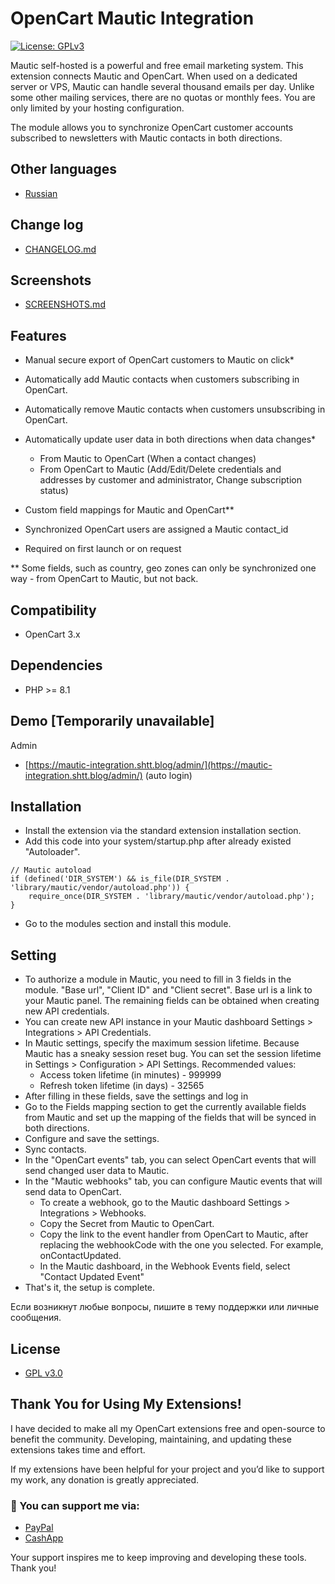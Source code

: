 # OpenCart Mautic Integration
[![License: GPLv3](https://img.shields.io/badge/license-GPL%20V3-green?style=plastic)](LICENSE)

Mautic self-hosted is a powerful and free email marketing system. This extension connects Mautic and OpenCart. When used on a dedicated server or VPS, Mautic can handle several thousand emails per day. Unlike some other mailing services, there are no quotas or monthly fees. You are only limited by your hosting configuration.

The module allows you to synchronize OpenCart customer accounts subscribed to newsletters with Mautic contacts in both directions.

## Other languages

* [Russian](README_RU.md)

## Change log

* [CHANGELOG.md](docs/CHANGELOG.md)

## Screenshots

* [SCREENSHOTS.md](docs/SCREENSHOTS.md)

## Features

* Manual secure export of OpenCart customers to Mautic on click*
* Automatically add Mautic contacts when customers subscribing in OpenCart.
* Automatically remove Mautic contacts when customers unsubscribing in OpenCart.
* Automatically update user data in both directions when data changes*
    * From Mautic to OpenCart (When a contact changes)
    * From OpenCart to Mautic (Add/Edit/Delete credentials and addresses by customer and administrator, Change subscription status)
* Custom field mappings for Mautic and OpenCart**
* Synchronized OpenCart users are assigned a Mautic contact_id

* Required on first launch or on request

** Some fields, such as country, geo zones can only be synchronized one way - from OpenCart to Mautic, but not back.

## Compatibility

* OpenCart 3.x

## Dependencies

* PHP >= 8.1

## Demo [Temporarily unavailable]

Admin 

* [https://mautic-integration.shtt.blog/admin/](https://mautic-integration.shtt.blog/admin/) (auto login)

## Installation

* Install the extension via the standard extension installation section.
* Add this code into your system/startup.php after already existed "Autoloader".
```
// Mautic autoload
if (defined('DIR_SYSTEM') && is_file(DIR_SYSTEM . 'library/mautic/vendor/autoload.php')) {
	require_once(DIR_SYSTEM . 'library/mautic/vendor/autoload.php');
}
```
* Go to the modules section and install this module.

## Setting

* To authorize a module in Mautic, you need to fill in 3 fields in the module. "Base url", "Client ID" and "Client secret". Base url is a link to your Mautic panel. The remaining fields can be obtained when creating new API credentials.
* You can create new API instance in your Mautic dashboard Settings > Integrations > API Credentials. 
* In Mautic settings, specify the maximum session lifetime. Because Mautic has a sneaky session reset bug. You can set the session lifetime in Settings > Configuration > API Settings. Recommended values:
    * Access token lifetime (in minutes) - 999999
    * Refresh token lifetime (in days) - 32565
* After filling in these fields, save the settings and log in
* Go to the Fields mapping section to get the currently available fields from Mautic and set up the mapping of the fields that will be synced in both directions.
* Configure and save the settings.
* Sync contacts.
* In the "OpenCart events" tab, you can select OpenCart events that will send changed user data to Mautic.
* In the "Mautic webhooks" tab, you can configure Mautic events that will send data to OpenCart.
    * To create a webhook, go to the Mautic dashboard Settings > Integrations > Webhooks.
    * Copy the Secret from Mautic to OpenCart.
    * Copy the link to the event handler from OpenCart to Mautic, after replacing the webhookCode with the one you selected. For example, onContactUpdated.
    * In the Mautic dashboard, in the Webhook Events field, select "Contact Updated Event"
* That's it, the setup is complete.

Если возникнут любые вопросы, пишите в тему поддержки или личные сообщения.

## License

* [GPL v3.0](LICENSE.MD)

## Thank You for Using My Extensions!

I have decided to make all my OpenCart extensions free and open-source to benefit the community. Developing, maintaining, and updating these extensions takes time and effort.

If my extensions have been helpful for your project and you’d like to support my work, any donation is greatly appreciated.

### 💙 You can support me via:

* [PayPal](https://paypal.me/TalgatShashakhmetov?country.x=US&locale.x=en_US)
* [CashApp](https://cash.app/$TalgatShashakhmetov)

Your support inspires me to keep improving and developing these tools. Thank you!
